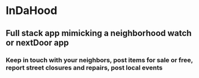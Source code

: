 # InDaHood

## Full stack app mimicking a neighborhood watch or nextDoor app
### Keep in touch with your neighbors, post items for sale or free, report street closures and repairs, post local events
